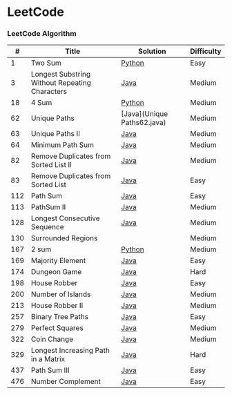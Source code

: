 LeetCode
========

### LeetCode Algorithm

| #    | Title    | Solution             | Difficulty |
| ---- | -------- | -------------------- | ---------- |
| 1    | Two Sum  | [Python](2sum.py)    | Easy       |
|3|Longest Substring Without Repeating Characters|[Java](lengthOfLongestSubstring3.java)|Medium|
| 18   | 4 Sum    | [Python](4sum18.py)  | Medium     |
|62|Unique Paths|[Java](Unique Paths62.java)|Medium|
|63|Unique Paths II|[Java](uniquePathsWithObstacles63.java)|Medium|
|64|Minimum Path Sum|[Java](minPathSum64.java)|Medium|
|82|Remove Duplicates from Sorted List II|[Java](deleteDuplicatesII82.java)|Medium|
|83|Remove Duplicates from Sorted List|[Java](deleteDuplicates83.java)|Easy|
| 112  | Path Sum | [Java](PathSum.java) | Easy       |
|113|PathSum II|[Java](pathSum_2-113.java)|Medium|
|128|Longest Consecutive Sequence|[Java](longestConsecutive128.java)|Medium|
|130|Surrounded Regions||Medium|
| 167  | 2 sum    | [Python](2sum167.py) | Medium     |
|169|Majority Element|[Java](majorityElement169.java)|Easy|
|174|Dungeon Game|[Java](calculateMinimumHP174.java)|Hard|
|198|House Robber|[Java](robI198.java)|Easy|
|200|Number of Islands|[Java](numIslands.java)|Medium|
|213|House Robber II|[Java](robII213.java)|Medium|
|257|Binary Tree Paths|[Java](binaryTreePaths257)|Easy|
|279|Perfect Squares|[Java](numSquares.java)|Medium|
|322|Coin Change|[Java](coinChange322.java)|Medium|
|329|Longest Increasing Path in a Matrix|[Java](longestIncreasingPath.java)|Hard|
|437|Path Sum III|[Java](pathSum_3-437.java)|Easy|
|476|Number Complement|[Java](findComplement476.java)|Easy|

